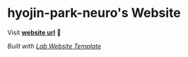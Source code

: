 
# hyojin-park-neuro's Website

Visit **[website url](#)** 🚀

_Built with [Lab Website Template](https://greene-lab.gitbook.io/lab-website-template-docs)_

